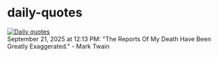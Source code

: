 # daily-quotes
[![Daily quotes](https://github.com/ceepu8/daily-quotes/actions/workflows/daily-quote.yml/badge.svg)](https://github.com/ceepu8/daily-quotes/actions/workflows/daily-quote.yml)<br/>
September 21, 2025 at 12:13 PM: "The Reports Of My Death Have Been Greatly Exaggerated." - Mark Twain
